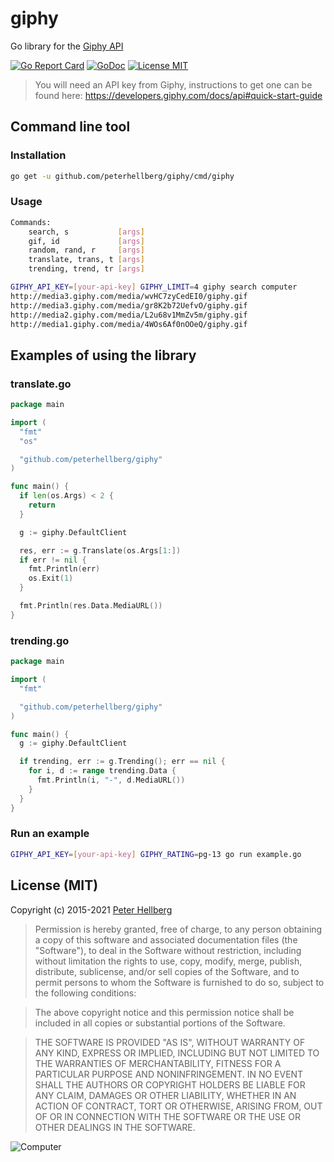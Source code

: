giphy
=====

Go library for the [Giphy API](https://developers.giphy.com/docs/api/)

[![Go Report Card](https://goreportcard.com/badge/github.com/peterhellberg/giphy)](https://goreportcard.com/report/github.com/peterhellberg/giphy)
[![GoDoc](https://img.shields.io/badge/godoc-reference-blue.svg?style=flat)](https://pkg.go.dev/github.com/peterhellberg/giphy)
[![License MIT](https://img.shields.io/badge/license-MIT-lightgrey.svg?style=flat)](https://github.com/peterhellberg/giphy#license-mit)

> You will need an API key from Giphy, instructions to get one can be found here: <https://developers.giphy.com/docs/api#quick-start-guide>

## Command line tool

### Installation

```bash
go get -u github.com/peterhellberg/giphy/cmd/giphy
```

### Usage


```bash
Commands:
	search, s           [args]
	gif, id             [args]
	random, rand, r     [args]
	translate, trans, t [args]
	trending, trend, tr [args]
```

```bash
GIPHY_API_KEY=[your-api-key] GIPHY_LIMIT=4 giphy search computer
http://media3.giphy.com/media/wvHC7zyCedEI0/giphy.gif
http://media3.giphy.com/media/gr8K2b72UefvO/giphy.gif
http://media2.giphy.com/media/L2u68v1MmZv5m/giphy.gif
http://media1.giphy.com/media/4WOs6Af0nOOeQ/giphy.gif
```

## Examples of using the library

### translate.go

```go
package main

import (
  "fmt"
  "os"

  "github.com/peterhellberg/giphy"
)

func main() {
  if len(os.Args) < 2 {
    return
  }

  g := giphy.DefaultClient

  res, err := g.Translate(os.Args[1:])
  if err != nil {
    fmt.Println(err)
    os.Exit(1)
  }

  fmt.Println(res.Data.MediaURL())
}

```

### trending.go

```go
package main

import (
  "fmt"

  "github.com/peterhellberg/giphy"
)

func main() {
  g := giphy.DefaultClient

  if trending, err := g.Trending(); err == nil {
    for i, d := range trending.Data {
      fmt.Println(i, "-", d.MediaURL())
    }
  }
}
```

### Run an example

```bash
GIPHY_API_KEY=[your-api-key] GIPHY_RATING=pg-13 go run example.go
```

## License (MIT)

Copyright (c) 2015-2021 [Peter Hellberg](https://c7.se)

> Permission is hereby granted, free of charge, to any person obtaining
> a copy of this software and associated documentation files (the
> "Software"), to deal in the Software without restriction, including
> without limitation the rights to use, copy, modify, merge, publish,
> distribute, sublicense, and/or sell copies of the Software, and to
> permit persons to whom the Software is furnished to do so, subject to
> the following conditions:

> The above copyright notice and this permission notice shall be
> included in all copies or substantial portions of the Software.

> THE SOFTWARE IS PROVIDED "AS IS", WITHOUT WARRANTY OF ANY KIND,
> EXPRESS OR IMPLIED, INCLUDING BUT NOT LIMITED TO THE WARRANTIES OF
> MERCHANTABILITY, FITNESS FOR A PARTICULAR PURPOSE AND
> NONINFRINGEMENT. IN NO EVENT SHALL THE AUTHORS OR COPYRIGHT HOLDERS BE
> LIABLE FOR ANY CLAIM, DAMAGES OR OTHER LIABILITY, WHETHER IN AN ACTION
> OF CONTRACT, TORT OR OTHERWISE, ARISING FROM, OUT OF OR IN CONNECTION
> WITH THE SOFTWARE OR THE USE OR OTHER DEALINGS IN THE SOFTWARE.

![Computer](http://media.giphy.com/media/MzX5hCfR5nP20/giphy.gif)
